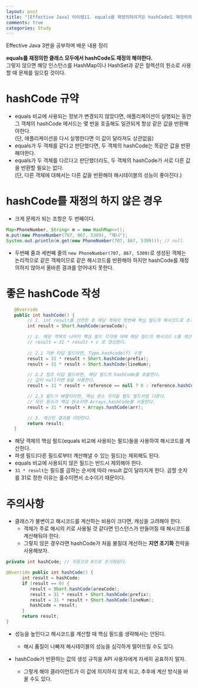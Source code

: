 ```yaml
---
layout: post
title: "[Effective Java] 아이템11. equals를 재정의하려거든 hashCode도 재정의하라"
comments: true
categories: Study
---
```

Effective Java 3판을 공부하며 배운 내용 정리  

**equals를 재정의한 클래스 모두에서 hashCode도 재정의 해야한다.**  
그렇지 않으면 해당 인스턴스를 HashMap이나 HashSet과 같은 컬렉션의 원소로 사용할 때 문제를 일으킬 것이다.

# hashCode 규약
- equals 비교에 사용되는 정보가 변경되지 않았다면, 애플리케이션이 실행되는 동안 그 객체의 hashCode 메서드는 몇 번을 호출해도 일관되게 항상 같은 값을 반환해야한다.   
(단, 애플리케이션을 다시 실행한다면 이 값이 달라져도 상관없음)
- equals가 두 객체를 같다고 판단했다면, 두 객체의 hashCode는 똑같은 값을 반환해야한다.
- equals가 두 객체를 다르다고 판단했더라도, 두 객체의 hashCode가 서로 다른 값을 반환할 필요는 없다.  
(단, 다른 객체에 대해서는 다른 값을 반환해야 해시테이블의 성능이 좋아진다.)

# hashCode를 재정의 하지 않은 경우
- 크게 문제가 되는 조항은 두 번째이다.

```java
Map<PhoneNumber, String> m = new HashMap<>();
m.put(new PhoneNumber(707, 867, 5309), "제니");
System.out.println(m.get(new PhoneNumber(707, 867, 5309))); // null
```
- 두번째 줄과 세번째 줄의 `new PhoneNumber(707, 867, 5309)`로 생성된 객체는 논리적으로 같은 객체이므로 같은 해시코드를 반환해야 하지만 hashCode를 재정의하지 않아서 올바른 결과를 얻어내지 못한다.

# 좋은 hashCode 작성
```java
   @Override
   public int hashCode() {
        // 1. int result를 선언한 후 해당 객체의 첫번째 핵심 필드의 해시코드로 초기화한다.
        int result = Short.hashCode(areaCode);

        // 2. 해당 객체의 나머지 핵심 필드 각각에 대해 해당 필드의 해시코드 c를 계산하고;
        // result = 31 * result + c 로 갱신한다.
        
        // 2.1 기본 타입 필드라면, Type.hashcode(f) 수행
        result = 31 * result + Short.hashCode(prefix);
        result = 31 * result + Short.hashCode(lineNum);

        // 2.2 참조 타입 필드라면, 해당 필드의 hashCode를 호출한다.
        // 값이 null이면 0을 사용한다.
        result = 31 * result + reference == null ? 0 : reference.hashCode();

        // 2.3 필드가 배열이라면, 핵심 원소 각각을 별도 필드처럼 다룬다.
        // 모든 원소가 핵심 원소라면 Arrays.hashCode를 사용한다.
        result = 31 * result + Arrays.hashCode(arr);

        // 3. 계산된 결과를 리턴한다.
        return result;
   }
```
- 해당 객체의 핵심 필드(equals 비교에 사용되는 필드)들을 사용하여 해시코드를 계산한다.
- 파생 필드(다른 필드로부터 계산해낼 수 있는 필드)는 제외해도 된다.
- equals 비교에 사용되지 않은 필드는 반드시 제외해야 한다.
- `31 * result`는 필드를 곱하는 순서에 따라 result 값이 달라지게 한다. 곱할 숫자를 31로 정한 이유는 홀수이면서 소수이기 때문이다.

# 주의사항
- 클래스가 불변이고 해시코드를 계산하는 비용이 크다면, 캐싱을 고려해야 한다.
   - 객체가 주로 해시의 키로 사용될 것 같다면 인스턴스가 만들어질 때 해시코드를 계산해둬야 한다.
   - 그렇지 않은 경우라면 hashCode가 처음 불릴대 계산하는 **지연 초기화** 전략을 사용해보자.  

```java
private int hashCode; // 자동으로 0으로 초기화된다.

@Override public int hashCode() {
      int result = hashCode;
      if (result == 0) {
         result = Short.hashCode(areaCode);
         result = 31 * result + Short.hashCode(prefix);
         result = 31 * result + Short.hashCode(lineNum);
         hashCode = result;
      }
      return result;
}
```
  
- 성능을 높인다고 해시코드를 계산할 때 핵심 필드를 생략해서는 안된다.
   - 해시 품질이 나빠져 해시테이블의 성능을 심각하게 떨어뜨릴 수도 있다.  
  
- hashCode가 반환하는 값의 생성 규칙을 API 사용자에게 자세히 공표하지 말자.
   - 그렇게 해야 클라이언트가 이 값에 의지하지 않게 되고, 추후에 계산 방식을 바꿀 수도 있다.